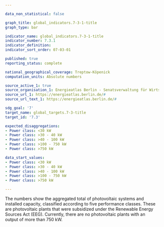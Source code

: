 ```yaml
---

data_non_statistical: false

graph_title: global_indicators.7-3-1-title
graph_type: bar

indicator_name: global_indicators.7-3-1-title
indicator_number: 7.3.1
indicator_definition:
indicator_sort_order: 07-03-01

published: true
reporting_status: complete

national_geographical_coverage: Treptow-Köpenick
computation_units: Absolute numbers

source_active_1: true
source_organisation_1: Energieatlas Berlin - Senatsverwaltung für Wirtschaft, Energie und Betriebe
source_url_1: https://energieatlas.berlin.de/#
source_url_text_1: https://energieatlas.berlin.de/#

sdg_goal: '7'
target_name: global_targets.7-3-title
target_id: '7.3'

expected_disaggregations:
- Power class: <30 kW
- Power class: >30 - 40 kW
- Power class: >40 - 100 kW
- Power class: >100 - 750 kW
- Power class: >750 kW

data_start_values:
- Power class: <30 kW
- Power class: >30 - 40 kW
- Power class: >40 - 100 kW
- Power class: >100 - 750 kW
- Power class: >750 kW

---
```


The numbers show the aggregated total of photovoltaic systems and installed capacity, classified according to five performance classes. These are photovoltaic plants that were subsidized under the Renewable Energy Sources Act (EEG). Currently, there are no photovoltaic plants with an output of more than 750 kW.
